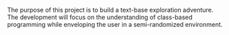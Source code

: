 The purpose of this project is to build a text-base exploration adventure. 
The development will focus on the understanding of class-based programming while enveloping the user in a semi-randomized environment.